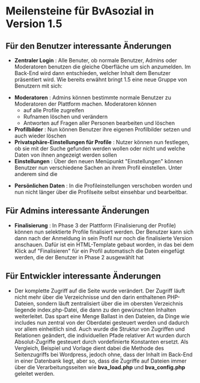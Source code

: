 # Meilensteine für BvAsozial in Version 1.5


## Für den Benutzer interessante Änderungen

* __Zentraler Login__ : Alle Benuter, ob normale Benutzer, Admins oder Moderatoren benutzen die gleiche Oberfläche um sich anzumelden. Im Back-End wird dann entschieden, welcher Inhalt dem Benutzer präsentiert wird.
Wie bereits erwähnt bringt 1.5 eine neue Gruppe von Benutzern mit sich:
+ __Moderatoren__ : Admins können bestimmte normale Benutzer zu Moderatoren der Plattform machen. Moderatoren können
    * auf alle Profile zugreifen
    * Rufnamen löschen und verändern
    * Antworten auf Fragen aller Personen bearbeiten und löschen
+ __Profilbilder__ : Nun können Benutzer ihre eigenen Profilbilder setzen und auch wieder löschen
+ __Privatsphäre-Einstellungen für Profile__ : Nutzer können nun festlegen, ob sie mit der Suche gefunden werden wollen oder nicht und welche Daten von ihnen angezeigt werden sollen
+ __Einstellungen__ : Über den neuen Menüpunkt "Einstellungen" können Benutzer nun verschiedene Sachen an ihrem Profil einstellen. Unter anderem sind die
* __Persönlichen Daten__ : In die Profileinstellungen verschoben worden und nun nicht länger über die Profilseite selbst einsehbar und bearbeitbar.

## Für Admins interessante Änderungen

+ __Finalisierung__ : In Phase 3 der Plattform (Finalisierung der Profile) können nun selektierte Profile finalisiert werden. Der Benutzer kann sich dann nach der Anmeldung in sein Profil nur noch die finalisierte Version anschauen. Dafür ist ein HTML-Template gebaut worden, in das bei dem Klick auf "Finalisieren" für ein Profil automatisch die Daten eingefügt werden, die der Benutzer in Phase 2 ausgewählt hat

## Für Entwickler interessante Änderungen

* Der komplette Zugriff auf die Seite wurde verändert. Der Zugriff läuft nicht mehr über die Verzeichnisse und den darin enthaltenen PHP-Dateien, sondern läuft zentralisiert über die im obersten Verzeichnis liegende index.php-Datei, die dann zu den gewünschten Inhalten weiterleitet. Das spart eine Menge Ballast in den Dateien, da Dinge wie includes nun zentral von der Oberdatei gesteuert werden und dadurch vor allem einheitlich sind. Auch wurde die Struktur von Zugriffen und Relationen geändert, die individuellen Pfade relativer Art wurden durch Absolut-Zugriffe gesteuert durch vordefinierte Konstanten ersetzt.
Als Vergleich, Beispiel und Vorlage dient dabei die Methode des Seitenzugriffs bei Wordpress, jedoch ohne, dass der Inhalt im Back-End in einer Datenbank liegt, aber so, dass die Zugriffe auf Dateien immer über die Verarbeitungsseiten wie __bva_load.php__ und __bva_config.php__ geleitet werden. 
